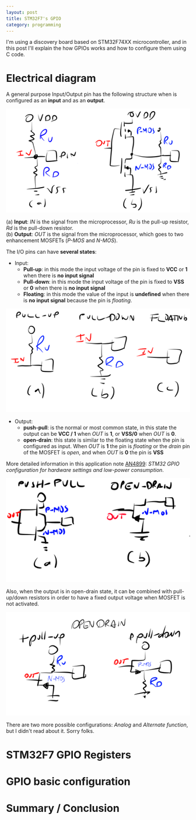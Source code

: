 ```yaml
---
layout: post
title: STM32F7's GPIO
category: programming
---
```


I'm using a discovery board based on STM32F74XX microcontroller, and in this post I'll explain the how GPIOs works and how to configure them using C code. 

# Electrical diagram 
A general purpose Input/Output pin has the following structure when is configured as an **input** and as an **output**.

![I/O diagram](/images/posts/gpio_diagram.png)

(a) **Input**: _IN_ is the signal from the microprocessor, _Ru_ is the pull-up resistor, _Rd_ is the pull-down resistor.  
(b) **Output**: _OUT_ is the signal from the microprocessor, which goes to two enhancement MOSFETs (_P-MOS_ and _N-MOS_).  


The I/O pins can have **several states**:
- Input: 
    - **Pull-up**: in this mode the input voltage of the pin is fixed to **VCC** or **1** when there is **no input signal**
    - **Pull-down**: in this mode the input voltage of the pin is fixed to **VSS** or **0** when there is **no input signal**
    - **Floating**: in this mode the value of the input is **undefined** when there is **no input signal** because the pin is _floating_.

![Input states](/images/posts/gpio_inputs.png)

- Output: 
    - **push-pull**: is the normal or most common state, in this state the output can be **VCC / 1** when _OUT_ is **1**, or  **VSS/0** when _OUT_ is **0**.
    - **open-drain**: this state is similar to the floating state when the pin is configured as input. When _OUT_ is **1** the pin is _floating_ or the _drain_ pin of the MOSFET is _open_, and when _OUT_ is **0** the pin is **VSS**

More detailed information in this application note [AN4899](https://comm.eefocus.com/media/download/index/id-1013834): _STM32 GPIO configuration for hardware settings and low-power consumption_.

![Output states](/images/posts/gpio_outputs.png)

Also, when the output is in open-drain state, it can be combined with pull-up/down resistors in order to have a fixed  output voltage when MOSFET is not activated.

![Output states](/images/posts/gpio_opendrain_re.png)

There are two  more  possible configurations: _Analog_ and _Alternate function_, but I didn't read about it. Sorry folks. 

# STM32F7 GPIO Registers 

# GPIO basic configuration

# Summary / Conclusion
